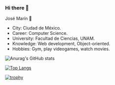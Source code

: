 <!--**Jose2432/Jose2432** is a ✨ _special_ ✨ repository because its `README.md` (this file) appears on your GitHub profile.

Here are some ideas to get you started:-->

### Hi there 👋

José Marín 🌴
- City: Ciudad de México.
- Career: Computer Science.
- University: Facultad de Ciencias, UNAM.
- Knowledge: Web development, Object-oriented.
- Hobbies: Gym, play videogames, watch movies.

![Anurag's GitHub stats](https://github-readme-stats.vercel.app/api?username=Jose2432&show_icons=true&theme=radical)

[![Top Langs](https://github-readme-stats.vercel.app/api/top-langs/?username=Jose2432)](https://github.com/Jose2432/github-readme-stats)

[![trophy](https://github-profile-trophy.vercel.app/?username=Jose2432&theme=algolia)](https://github.com/Jose2432/github-profile-trophy)
